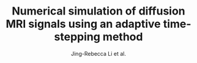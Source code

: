 ---
cat: ciel
subcat: neurophysics
bestof: false
author: Jing-Rebecca Li et al.
title: Numerical simulation of diffusion MRI signals using an adaptive time-stepping method
journal: Physics in Medicine and Biology
year: 2014
type: article
doi: 10.1088/0031-9155/59/2/441
---